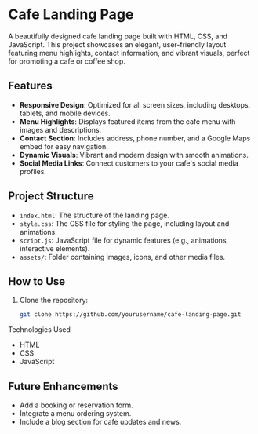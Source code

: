 # Cafe Landing Page

A beautifully designed cafe landing page built with HTML, CSS, and JavaScript. This project showcases an elegant, user-friendly layout featuring menu highlights, contact information, and vibrant visuals, perfect for promoting a cafe or coffee shop.

## Features
- **Responsive Design**: Optimized for all screen sizes, including desktops, tablets, and mobile devices.
- **Menu Highlights**: Displays featured items from the cafe menu with images and descriptions.
- **Contact Section**: Includes address, phone number, and a Google Maps embed for easy navigation.
- **Dynamic Visuals**: Vibrant and modern design with smooth animations.
- **Social Media Links**: Connect customers to your cafe's social media profiles.

## Project Structure
- `index.html`: The structure of the landing page.
- `style.css`: The CSS file for styling the page, including layout and animations.
- `script.js`: JavaScript file for dynamic features (e.g., animations, interactive elements).
- `assets/`: Folder containing images, icons, and other media files.

## How to Use
1. Clone the repository:
   ```bash
   git clone https://github.com/yourusername/cafe-landing-page.git

Technologies Used
- HTML
- CSS
- JavaScript
## Future Enhancements
- Add a booking or reservation form.
- Integrate a menu ordering system.
- Include a blog section for cafe updates and news.